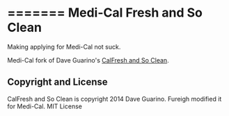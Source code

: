 =======
Medi-Cal Fresh and So Clean
===========================

Making applying for Medi-Cal not suck.

Medi-Cal fork of Dave Guarino's [CalFresh and So Clean](https://github.com/daguar/calfresh-and-so-clean).

## Copyright and License

CalFresh and So Clean is copyright 2014 Dave Guarino. Fureigh modified it for Medi-Cal.
MIT License
